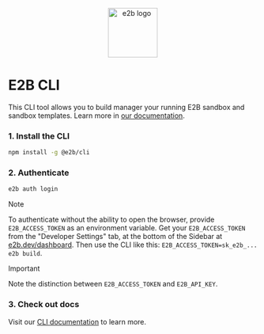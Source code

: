 <p align="center">
  <img width="100" src="https://raw.githubusercontent.com/e2b-dev/E2B/refs/heads/main/readme-assets/logo-circle.png" alt="e2b logo">
</p>

# E2B CLI

This CLI tool allows you to build manager your running E2B sandbox and sandbox templates. Learn more in [our documentation](https://e2b.dev/docs).

### 1. Install the CLI

```bash
npm install -g @e2b/cli
```

### 2. Authenticate

```bash
e2b auth login
```

> [!NOTE] 
> To authenticate without the ability to open the browser, provide
> `E2B_ACCESS_TOKEN` as an environment variable. Get your `E2B_ACCESS_TOKEN`
> from the "Developer Settings" tab, at the bottom of the Sidebar at [e2b.dev/dashboard](https://e2b.dev/dashboard). Then use the CLI like this:
> `E2B_ACCESS_TOKEN=sk_e2b_... e2b build`.

> [!IMPORTANT]  
> Note the distinction between `E2B_ACCESS_TOKEN` and `E2B_API_KEY`.

### 3. Check out docs
Visit our [CLI documentation](https://e2b.dev/docs) to learn more.
